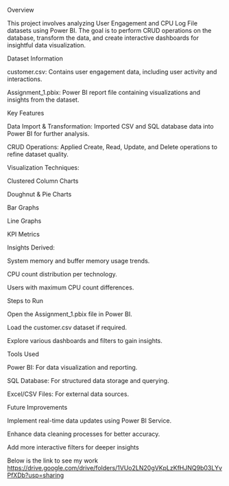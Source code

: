 Overview

This project involves analyzing User Engagement and CPU Log File datasets using Power BI. The goal is to perform CRUD operations on the database, transform the data, and create interactive dashboards for insightful data visualization.

Dataset Information

customer.csv: Contains user engagement data, including user activity and interactions.

Assignment_1.pbix: Power BI report file containing visualizations and insights from the dataset.

Key Features

Data Import & Transformation: Imported CSV and SQL database data into Power BI for further analysis.

CRUD Operations: Applied Create, Read, Update, and Delete operations to refine dataset quality.

Visualization Techniques:

Clustered Column Charts

Doughnut & Pie Charts

Bar Graphs

Line Graphs

KPI Metrics

Insights Derived:

System memory and buffer memory usage trends.

CPU count distribution per technology.

Users with maximum CPU count differences.

Steps to Run

Open the Assignment_1.pbix file in Power BI.

Load the customer.csv dataset if required.

Explore various dashboards and filters to gain insights.

Tools Used

Power BI: For data visualization and reporting.

SQL Database: For structured data storage and querying.

Excel/CSV Files: For external data sources.

Future Improvements

Implement real-time data updates using Power BI Service.

Enhance data cleaning processes for better accuracy.

Add more interactive filters for deeper insights

Below is the link to see my work
https://drive.google.com/drive/folders/1VUo2LN20gVKpLzKfHJNQ9b03LYvPfXDb?usp=sharing
